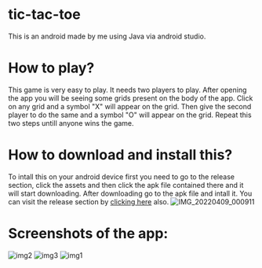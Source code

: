 # tic-tac-toe
This is an android  made by me using Java via android studio.
# How to play?
This game is very easy to play. It needs two players to play. After opening the app you will be seeing some grids present on the body of the app.
Click on any grid and a symbol "X" will appear on the grid. Then give the second player to do the same and a symbol "O" will appear on the grid. Repeat this two steps untill anyone wins the game.
# How to download and install this?
To intall this on your android device first you need to go to the release section, click the assets and then click the apk file contained there and it will start downloading. After downloading go to the apk file and intall it. You can visit the release section by <a href="https://github.com/dhritimn/tic-tac-toe/releases/tag/second">clicking here</a> also.
![IMG_20220409_000911](https://https://raw.githubusercontent.com/dhritimn/tic-tac-toe/master/IMG_20220409_000911.jpg)
# Screenshots of the app:
![img2](https://user-images.githubusercontent.com/99186927/162499241-935cae0c-8484-4649-839f-c12b05fc5b84.jpg)
![img3](https://user-images.githubusercontent.com/99186927/162499253-ac5e6a9f-c997-4d6c-ba08-734c03535e79.jpg)
![img1](https://user-images.githubusercontent.com/99186927/162499257-c6ccf869-f4e2-4eea-8039-1c66f9adce51.jpg)

